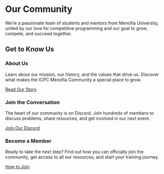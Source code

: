 <div class="hero-section">
  <h1>Our Community</h1>
  <p class="md-typeset hero-subtitle">
    We’re a passionate team of students and mentors from Menofia University, united by our love for competitive programming and our goal to grow, compete, and succeed together.
  </p>
</div>

## Get to Know Us

<div class="cards-grid">
  <div class="card">
    <h3>About Us</h3>
    <p>Learn about our mission, our history, and the values that drive us. Discover what makes the ICPC Menofia Community a special place to grow.</p>
    <a href="./about_us/" class="md-button">Read Our Story</a>
  </div>
  <div class="card">
    <h3>Join the Conversation</h3>
    <p>The heart of our community is on Discord. Join hundreds of members to discuss problems, share resources, and get involved in our next event.</p>
    <a href="https://discord.gg/bdKQ3RSSxK" target="_blank" class="md-button md-button--primary">Join Our Discord</a>
  </div>
  <div class="card">
    <h3>Become a Member</h3>
    <p>Ready to take the next step? Find out how you can officially join the community, get access to all our resources, and start your training journey.</p>
    <a href="./join_us/" class="md-button">How to Join</a>
  </div>
</div>
